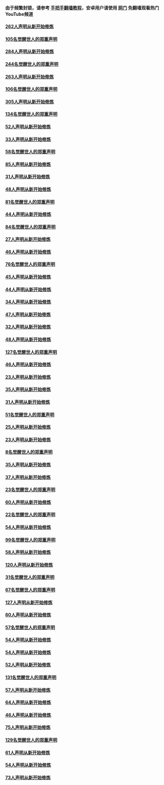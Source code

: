 #### 由于频繁封锁，请参考 [手把手翻墙教程](https://github.com/gfw-breaker/guides/wiki/)，安卓用户请使用 [网门](https://github.com/gfw-breaker/nogfw/blob/master/dl.md?t=04080001) 免翻墙观看热门YouTube频道 

#### [262人声明从新开始修炼](../pages/91/423004.md?t=04080001) 

#### [105名觉醒世人的郑重声明](../pages/91/423003.md?t=04080001) 

#### [284人声明从新开始修炼](../pages/91/422707.md?t=04080001) 

#### [244名觉醒世人的郑重声明](../pages/91/422706.md?t=04080001) 

#### [263人声明从新开始修炼](../pages/91/422553.md?t=04080001) 

#### [106名觉醒世人的郑重声明](../pages/91/422552.md?t=04080001) 

#### [305人声明从新开始修炼](../pages/91/422153.md?t=04080001) 

#### [134名觉醒世人的郑重声明](../pages/91/422152.md?t=04080001) 

#### [52人声明从新开始修炼](../pages/91/421846.md?t=04080001) 

#### [33人声明从新开始修炼](../pages/91/421804.md?t=04080001) 

#### [58名觉醒世人的郑重声明](../pages/91/421845.md?t=04080001) 

#### [85人声明从新开始修炼](../pages/91/421769.md?t=04080001) 

#### [31人声明从新开始修炼](../pages/91/421763.md?t=04080001) 

#### [48人声明从新开始修炼](../pages/91/421605.md?t=04080001) 

#### [81名觉醒世人的郑重声明](../pages/91/421656.md?t=04080001) 

#### [44人声明从新开始修炼](../pages/91/421544.md?t=04080001) 

#### [84名觉醒世人的郑重声明](../pages/91/421543.md?t=04080001) 

#### [27人声明从新开始修炼](../pages/91/421465.md?t=04080001) 

#### [46人声明从新开始修炼](../pages/91/421454.md?t=04080001) 

#### [76名觉醒世人的郑重声明](../pages/91/421453.md?t=04080001) 

#### [45人声明从新开始修炼](../pages/91/421452.md?t=04080001) 

#### [44人声明从新开始修炼](../pages/91/421422.md?t=04080001) 

#### [34人声明从新开始修炼](../pages/91/421322.md?t=04080001) 

#### [47人声明从新开始修炼](../pages/91/421264.md?t=04080001) 

#### [32人声明从新开始修炼](../pages/91/421225.md?t=04080001) 

#### [48人声明从新开始修炼](../pages/91/421202.md?t=04080001) 

#### [127名觉醒世人的郑重声明](../pages/91/421224.md?t=04080001) 

#### [46人声明从新开始修炼](../pages/91/421203.md?t=04080001) 

#### [23人声明从新开始修炼](../pages/91/421138.md?t=04080001) 

#### [35人声明从新开始修炼](../pages/91/421122.md?t=04080001) 

#### [31人声明从新开始修炼](../pages/91/421081.md?t=04080001) 

#### [51名觉醒世人的郑重声明](../pages/91/421080.md?t=04080001) 

#### [25人声明从新开始修炼](../pages/91/421020.md?t=04080001) 

#### [23人声明从新开始修炼](../pages/91/420884.md?t=04080001) 

#### [8名觉醒世人的郑重声明](../pages/91/420883.md?t=04080001) 

#### [35人声明从新开始修炼](../pages/91/420809.md?t=04080001) 

#### [37人声明从新开始修炼](../pages/91/420766.md?t=04080001) 

#### [23名觉醒世人的郑重声明](../pages/91/420765.md?t=04080001) 

#### [60人声明从新开始修炼](../pages/91/420727.md?t=04080001) 

#### [22名觉醒世人的郑重声明](../pages/91/420726.md?t=04080001) 

#### [54人声明从新开始修炼](../pages/91/420529.md?t=04080001) 

#### [99名觉醒世人的郑重声明](../pages/91/420528.md?t=04080001) 

#### [58人声明从新开始修炼](../pages/91/420198.md?t=04080001) 

#### [120人声明从新开始修炼](../pages/91/420141.md?t=04080001) 

#### [31名觉醒世人的郑重声明](../pages/91/420197.md?t=04080001) 

#### [67名觉醒世人的郑重声明](../pages/91/420140.md?t=04080001) 

#### [127人声明从新开始修炼](../pages/91/420082.md?t=04080001) 

#### [60人声明从新开始修炼](../pages/91/420081.md?t=04080001) 

#### [57名觉醒世人的郑重声明](../pages/91/420080.md?t=04080001) 

#### [54人声明从新开始修炼](../pages/91/419533.md?t=04080001) 

#### [54人声明从新开始修炼](../pages/91/419532.md?t=04080001) 

#### [52人声明从新开始修炼](../pages/91/419531.md?t=04080001) 

#### [131名觉醒世人的郑重声明](../pages/91/419530.md?t=04080001) 

#### [57人声明从新开始修炼](../pages/91/419430.md?t=04080001) 

#### [64人声明从新开始修炼](../pages/91/419429.md?t=04080001) 

#### [46人声明从新开始修炼](../pages/91/419428.md?t=04080001) 

#### [75人声明从新开始修炼](../pages/91/419427.md?t=04080001) 

#### [129名觉醒世人的郑重声明](../pages/91/419426.md?t=04080001) 

#### [61人声明从新开始修炼](../pages/91/419198.md?t=04080001) 

#### [54人声明从新开始修炼](../pages/91/419197.md?t=04080001) 

#### [73人声明从新开始修炼](../pages/91/419196.md?t=04080001) 


